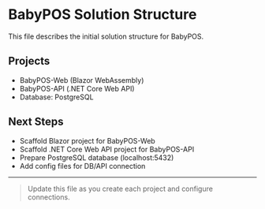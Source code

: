 # BabyPOS Solution Structure

This file describes the initial solution structure for BabyPOS.

## Projects
- BabyPOS-Web (Blazor WebAssembly)
- BabyPOS-API (.NET Core Web API)
- Database: PostgreSQL

## Next Steps
- Scaffold Blazor project for BabyPOS-Web
- Scaffold .NET Core Web API project for BabyPOS-API
- Prepare PostgreSQL database (localhost:5432)
- Add config files for DB/API connection

---

> Update this file as you create each project and configure connections.
